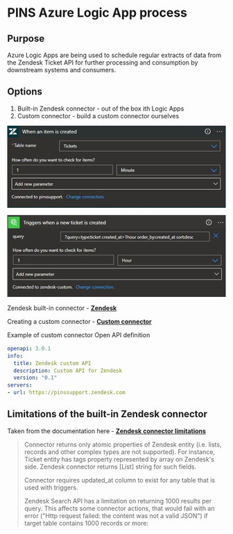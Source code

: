 # PINS Azure Logic App process  

## Purpose

Azure Logic Apps are being used to schedule regular extracts of data from the Zendesk Ticket API for further processing and consumption by downstream systems and consumers.  

## Options

1. Built-in Zendesk connector - out of the box ith Logic Apps
2. Custom connector - build a custom connector ourselves

![Zendesk built-in connector](/images/zendesk-built-in.jpg "Zendesk built-in connector")  

![Zendesk custom connector](/images/zendesk-custom.jpg "Zendesk custom connector")  

Zendesk built-in connector - **[Zendesk](https://learn.microsoft.com/en-us/connectors/zendesk/)**  

Creating a custom connector - **[Custom connector](https://learn.microsoft.com/en-us/connectors/custom-connectors/define-openapi-definition)**  

Example of custom connector Open API definition  

```yaml
openapi: 3.0.1
info:
  title: Zendesk custom API
  description: Custom API for Zendesk
  version: "0.1"
servers:
- url: https://pinssupport.zendesk.com
```  

## Limitations of the built-in Zendesk connector

Taken from the documentation here - **[Zendesk connector limitations](https://learn.microsoft.com/en-us/connectors/zendesk/)**  

>Connector returns only atomic properties of Zendesk entity (i.e. lists, records and other complex types are not supported). For instance, Ticket entity has tags property represented by array on Zendesk's side. Zendesk connector returns [List] string for such fields.
>
>Connector requires updated_at column to exist for any table that is used with triggers.
>
>Zendesk Search API has a limitation on returning 1000 results per query. This affects some connector actions, that would fail with an error ("Http request failed: the content was not a valid JSON") if target table contains 1000 records or more:



